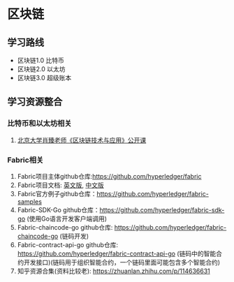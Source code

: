 # 区块链

## 学习路线
- 区块链1.0 比特币
- 区块链2.0 以太坊
- 区块链3.0 超级账本


## 学习资源整合

### 比特币和以太坊相关
1. [北京大学肖臻老师《区块链技术与应用》公开课](https://www.bilibili.com/video/BV1Vt411X7JF?p=1)


### Fabric相关
1. Fabric项目主体github仓库:https://github.com/hyperledger/fabric
2. Fabric项目文档: [英文版](https://hyperledger-fabric.readthedocs.io/en/latest/), [中文版](https://hyperledger-fabric.readthedocs.io/zh_CN/latest/)
3. Fabric官方例子github仓库：https://github.com/hyperledger/fabric-samples
4. Fabric-SDK-Go github仓库：https://github.com/hyperledger/fabric-sdk-go (使用Go语言开发客户端调用)
5. Fabric-chaincode-go github仓库: https://github.com/hyperledger/fabric-chaincode-go (链码开发)
6. Fabric-contract-api-go github仓库: https://github.com/hyperledger/fabric-contract-api-go (链码中的智能合约开发接口)(链码用于组织智能合约，一个链码里面可能包含多个智能合约)
7. 知乎资源合集(资料比较老): https://zhuanlan.zhihu.com/p/114636631